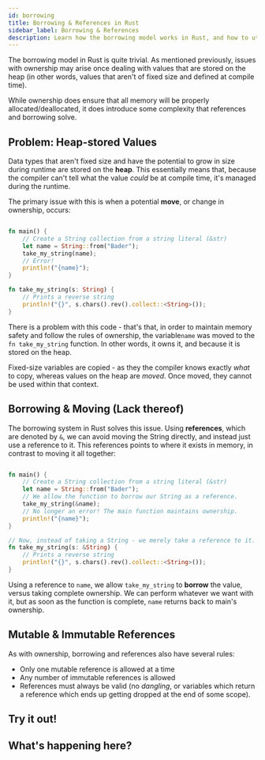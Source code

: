 ```yaml
---
id: borrowing
title: Borrowing & References in Rust
sidebar_label: Borrowing & References
description: Learn how the borrowing model works in Rust, and how to utilize it properly.
---
```


The borrowing model in Rust is quite trivial.  As mentioned previously, issues with ownership may arise once dealing with values that are stored on the heap (in other words, values that aren't of fixed size and defined at compile time).

While ownership does ensure that all memory will be properly allocated/deallocated, it does introduce some complexity that references and borrowing solve.

## Problem: Heap-stored Values

Data types that aren't fixed size and have the potential to grow in size during runtime are stored on the **heap**.  This essentially means that, because the compiler can't tell what the value *could* be at compile time, it's managed during the runtime.  

The primary issue with this is when a potential **move**, or change in ownership, occurs:

```rust

fn main() {
    // Create a String collection from a string literal (&str)
    let name = String::from("Bader");
    take_my_string(name);
    // Error!
    println!("{name}");
}

fn take_my_string(s: String) {
    // Prints a reverse string
    println!("{}", s.chars().rev().collect::<String>());
}

```

There is a problem with this code - that's that, in order to maintain memory safety and follow the rules of ownership, the variable`name` was moved to the `fn take_my_string` function.  In other words, it owns it, and because it is stored on the heap.  

Fixed-size variables are copied - as they the compiler knows exactly *what* to copy, whereas values on the heap are *moved*.  Once moved, they cannot be used within that context.

## Borrowing & Moving (Lack thereof)

The borrowing system in Rust solves this issue.  Using **references**, which are denoted by `&`, we can avoid moving the String directly, and instead just use a reference to it.  This references points to where it exists in memory, in contrast to moving it all together:

```rust

fn main() {
    // Create a String collection from a string literal (&str)
    let name = String::from("Bader");
    // We allow the function to borrow our String as a reference.
    take_my_string(&name);
    // No longer an error! The main function maintains ownership.
    println!("{name}");
}

// Now, instead of taking a String - we merely take a reference to it.
fn take_my_string(s: &String) {
    // Prints a reverse string
    println!("{}", s.chars().rev().collect::<String>());
}

```
Using a reference to `name`, we allow `take_my_string` to **borrow** the value, versus taking complete ownership.  We can perform whatever we want with it, but as soon as the function is complete, `name` returns back to main's ownership.

## Mutable & Immutable References

As with ownership, borrowing and references also have several rules:

- Only one mutable reference is allowed at a time
- Any number of immutable references is allowed
- References must always be valid (no *dangling*, or variables which return a reference which ends up getting dropped at the end of some scope).

## Try it out!

## What's happening here?

